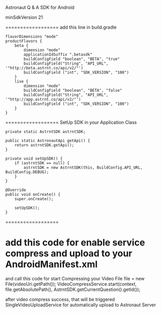 Astronaut Q & A SDK for Android

minSdkVersion 21

==================
add this line in build.gradle

    flavorDimensions "mode"
    productFlavors {
        beta {
            dimension "mode"
            applicationIdSuffix ".betasdk"
            buildConfigField "boolean", "BETA", "true"
            buildConfigField("String", "API_URL", '"http://beta.astrnt.co/api/v2/"')
            buildConfigField ("int", "SDK_VERSION", "100")
        }
        live {
            dimension "mode"
            buildConfigField "boolean", "BETA", "false"
            buildConfigField("String", "API_URL", '"http://app.astrnt.co/api/v2/"')
            buildConfigField ("int", "SDK_VERSION", "100")
        }
    }

==================
SetUp SDK in your Application Class

    private static AstrntSDK astrntSDK;

    public static AstronautApi getApi() {
        return astrntSDK.getApi();
    }

    private void setUpSDK() {
        if (astrntSDK == null) {
            astrntSDK = new AstrntSDK(this, BuildConfig.API_URL, BuildConfig.DEBUG);
        }
    }

    @Override
    public void onCreate() {
        super.onCreate();

        setUpSDK();
    }
==================

add this code for enable service compress and upload to your AndroidManifest.xml
    <service android:name="co.astrnt.qasdk.videocompressor.services.VideoCompressService"/>
    <service android:name="co.astrnt.qasdk.upload.SingleVideoUploadService"/>
==================

and call this code for start Compressing your Video
    File file = new File(videoUri.getPath());
    VideoCompressService.start(context, file.getAbsolutePath(), AstrntSDK.getCurrentQuestion().getId());

after video compress success, that will be triggered SingleVideoUploadService for automatically upload to Astronaut Server
